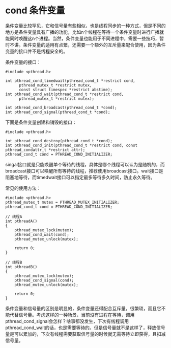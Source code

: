 # cond 条件变量

条件变量比较罕见，它和信号量有些相似，也是线程同步的一种方式，但是不同的地方是条件变量具有广播的功能，比如n个线程在等待一个条件变量时进行广播就能同时唤醒这n个进程。当然，条件变量也能用于不同进程中，需要一些技巧，暂时不讲。条件变量的适用有点繁，还需要一个额外的互斥量来配合使用，因为条件变量的接口并不是线程安全的。


条件变量的接口：
```
#include <pthread.h>

int pthread_cond_timedwait(pthread_cond_t *restrict cond,
	  pthread_mutex_t *restrict mutex,
	  const struct timespec *restrict abstime);
int pthread_cond_wait(pthread_cond_t *restrict cond,
	  pthread_mutex_t *restrict mutex);

int pthread_cond_broadcast(pthread_cond_t *cond);
int pthread_cond_signal(pthread_cond_t *cond);
```

下面是条件变量创建和销毁的接口：
```
#include <pthread.h>

int pthread_cond_destroy(pthread_cond_t *cond);
int pthread_cond_init(pthread_cond_t *restrict cond, const pthread_condattr_t *restrict attr);
pthread_cond_t cond = PTHREAD_COND_INITIALIZER;
```


singal接口就是只能唤醒单个等待的线程，具体是哪个线程可以认为是随机的，而broadcast接口可以唤醒所有等待的线程，推荐使用broadcast接口。wait接口是阻塞地等待，而timedwait接口可以指定最多等待多久时间，防止永久等待。


常见的使用方法：
```
#include <pthread.h>
pthread_mutex_t mutex = PTHREAD_MUTEX_INITIALIZER;
pthread_cond_t cond = PTHREAD_COND_INITIALIZER;

// 线程A
int pthreadA()
{
	pthread_mutex_lock(mutex);	
	pthread_cond_wait(cond);
	pthread_mutex_unlock(mutex);
	
	return 0;
}

// 线程B
int pthreadB()
{
	pthread_mutex_lock(mutex);	
	pthread_cond_signal(cond);
	pthread_mutex_unlock(mutex);
	
	return 0;
}
```

条件变量和信号量的区别是明显的，条件变量还得配合互斥量，很繁琐，而且它不能代替信号量。考虑这样的一种场景，当前没有进程在等待，调用pthread_cond_signal会怎样？啥事都没发生，下次有线程调用pthread_cond_wait的话，也是需要等待的。但是信号量就不是这样了，释放信号量是可以累加的，下次有线程需要获取信号量的时候就无需等待立即获得，且扣减信号量。
